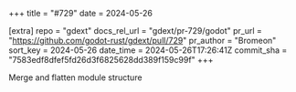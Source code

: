 +++
title = "#729"
date = 2024-05-26

[extra]
repo = "gdext"
docs_rel_url = "gdext/pr-729/godot"
pr_url = "https://github.com/godot-rust/gdext/pull/729"
pr_author = "Bromeon"
sort_key = 2024-05-26
date_time = 2024-05-26T17:26:41Z
commit_sha = "7583edf8dfef5fd26d3f6825628dd389f159c99f"
+++

Merge and flatten module structure
